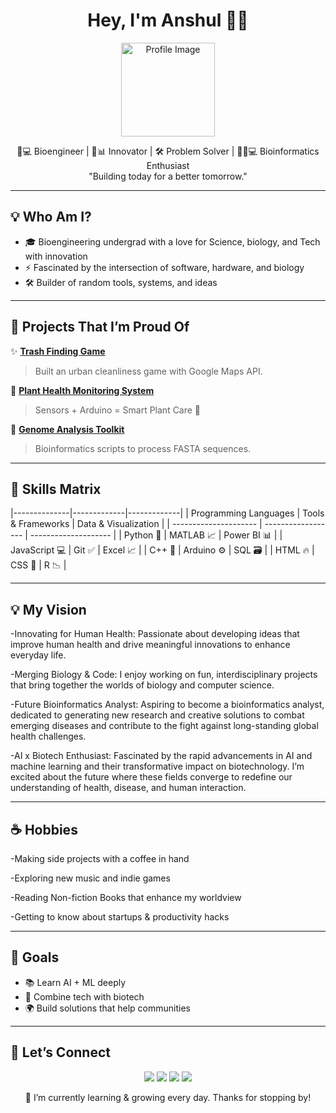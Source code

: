 <h1 align="center">Hey, I'm Anshul 👨‍🎓</h1> 
<p align="center">
  <img src="https://github.com/your-username/your-username/blob/main/profile-image.png" width="150" alt="Profile Image"/>
</p>


<p align="center">
  🔬💻 Bioengineer | 🧠📊 Innovator | 🛠️ Problem Solver  | 🧪🧬💻 Bioinformatics Enthusiast
  <br/>
  "Building today for a better tomorrow."
</p>

---

## 💡 Who Am I?

- 🎓 Bioengineering undergrad with a love for Science, biology, and Tech with innovation
- ⚡ Fascinated by the intersection of software, hardware, and biology
- 🛠️ Builder of random tools, systems, and ideas

---

## 🚀 Projects That I’m Proud Of

✨ **[Trash Finding Game](https://github.com/your-username/trash-finding-game)**  
> Built an urban cleanliness game with Google Maps API.  

🌿 **[Plant Health Monitoring System](https://github.com/your-username/plant-health-monitor)**  
> Sensors + Arduino = Smart Plant Care 🌱  

🧬 **[Genome Analysis Toolkit](https://github.com/your-username/bioinfo-toolkit)**  
> Bioinformatics scripts to process FASTA sequences.  

---

## 🧠 Skills Matrix

|--------------|-------------|-------------|
| Programming Languages | Tools & Frameworks | Data & Visualization |
| --------------------- | ------------------ | -------------------- |
| Python 🐍             | MATLAB    📈         | Power BI 📊          |
| JavaScript 💻         | Git ✅              | Excel 📈             |
| C++ 🚀                | Arduino ⚙️         | SQL 🗃️              |
| HTML 🔥               | CSS 🔧             | R 📉                 |

---

## 💡 My Vision

-Innovating for Human Health: Passionate about developing ideas that improve human health and drive meaningful innovations to enhance everyday life.

-Merging Biology & Code: I enjoy working on fun, interdisciplinary projects that bring together the worlds of biology and computer science.

-Future Bioinformatics Analyst: Aspiring to become a bioinformatics analyst, dedicated to generating new research and creative solutions to combat emerging diseases and contribute to the fight against long-standing global health challenges.

-AI x Biotech Enthusiast: Fascinated by the rapid advancements in AI and machine learning and their transformative impact on biotechnology. I’m excited about the future where these fields converge to redefine our understanding of health, disease, and human interaction.

---
## ☕ Hobbies

-Making side projects with a coffee in hand

-Exploring new music and indie games

-Reading Non-fiction Books that enhance my worldview

-Getting to know about startups & productivity hacks

---

## 🎯 Goals

- 📚 Learn AI + ML deeply
- 🧪 Combine tech with biotech
- 🌍 Build solutions that help communities

---

## 🧩 Let’s Connect

<p align="center">
  <a href="mailto:anshullaxane@gmail.com"><img src="https://img.shields.io/badge/email-D14836?style=for-the-badge&logo=gmail&logoColor=white"/></a>
  <a href="https://linkedin.com/in/anshul-laxane-45458426a"><img src="https://img.shields.io/badge/linkedin-blue?style=for-the-badge&logo=linkedin&logoColor=white"/></a>
  <a href="https://github.com/ithub12345678"><img src="https://img.shields.io/badge/github-000?style=for-the-badge&logo=github&logoColor=white"/></a>
  <a href=(https://your-portfolio-link.com><img src = "https://img.shields.io/badge/Portfolio-000?logo=google-chrome&logoColor=white&style=for-the-badge"/></a>
</p>

<p align="center">
  🔄 I’m currently learning & growing every day. Thanks for stopping by!
</p>
